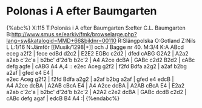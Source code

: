 # Polonas i A efter Baumgarten

{%abc%}
X:115
T:Polonäs i A efter Baumgarten
S:efter C.L. Baumgarten
B:http://www.smus.se/earkiv/fmk/browselarge.php?lang=sw&katalogid=MMD+66&bildnr=00110
R:Slängpolska
O:Gotland
Z:Nils L
L:1/16
N:Jämför [[Musik/1298|+]] och J Bagge nr 40.
M:3/4
K:A
ABcd eceg a2f2 | fece edBd d2c2 | E2E2 EGBc c2d2 | dfed cABG G2A2 | A2a2 a2ab c'2c'a | 
b2bc' d'2d'b b2c'2 | A4 A2ce dcBA | GABc c2d2 B2d2 | cABc defg agfe | cABG A4 A,4 :: 
e2ec Aceg g2f2 | f2fd Bdfa a2g2 | a2af b2bg a2af | gfed e4 E4 |  
e2ec Aceg g2f2 | f2fd Bdfa a2g2 | a2af b2bg a2af | gfed e4 edcB |  
A4 A2ce dcBA | A2AB cBcA E4 | A4 A2ce dcBA | A2AB cBcA E4 | 
E2a2 a2ab c'2c'a | b2bc' d'2d'b b2c'2 | A2A2 c2e2 dcBA | GABc dcdB c2d2 | 
cABc defg agaf | edcB B4 A4 :| 
{%endabc%}

